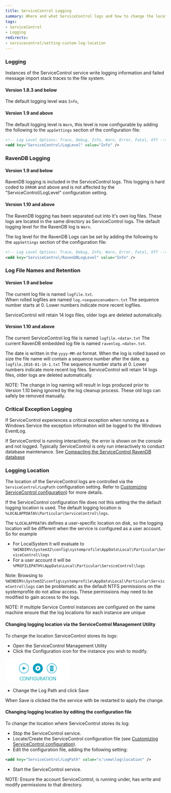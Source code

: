 ```yaml
---
title: ServiceControl Logging
summary: Where and what ServiceControl logs and how to change the location
tags:
- ServiceControl
- Logging
redirects:
- servicecontrol/setting-custom-log-location
---
```


### Logging

Instances of the ServiceControl service write logging information and failed message import stack traces to the file system.  


#### Version 1.8.3 and below 

The default logging level was `Info`, 

#### Version 1.9 and above

The default logging level is `Warn`, this level is now configurable by adding the following to the `appSettings` section of the  configuration file:

```xml
<!-- Log Level Options: Trace, Debug, Info, Warn, Error, Fatal, Off -->
<add key="ServiceControl/LogLevel" value="Info" /> 
```

### RavenDB Logging 

#### Version 1.9 and below

RavenDB logging is included in the ServiceControl logs.  This logging is hard coded to `ERROR` and above and is not affected by the "ServiceControl/LogLevel" configuration setting.

#### Version 1.10 and above

The RavenDB logging has been separated out into it's own log files.  These logs are located in the same directory as ServiceControl logs.  The default logging level for the RavenDB log is `Warn`.

The log level for the RavenDB Logs can be set by adding the following to the `appSettings` section of the configuration file:

```xml
<!-- Log Level Options: Trace, Debug, Info, Warn, Error, Fatal, Off -->
<add key="ServiceControl/RavenDBLogLevel" value="Info" /> 
```

### Log File Names and Retention

#### Version 1.9 and below 

The current log file is named `logfile.txt`.  
Whwn rolled logfiles are named `log.<sequencenumber>.txt`
The sequence number starts at 0.  Lower numbers indicate more recent logfiles.

ServiceControl will retain 14 logs files, older logs are deleted automatically.

#### Version 1.10 and above

The current ServiceControl log file is named `logfile.<data>.txt`
The current RavenDB embedded log file is named `ravenlog.<date>.txt`.
  

The date is written in the `yyyy-MM-dd` format.
When the log is rolled based on size the file name will contain a sequence number after the date. e.g `logfile.2016-01-16-1.txt`
The sequence number starts at 0.  Lower numbers indicate more recent log files. 
ServiceControl will retain 14 logs files, older logs are deleted automatically.

NOTE: The change in log naming will result in logs produced prior to Version 1.10 being ignored by the log cleanup process.  These old logs can safely be removed manually.  

### Critical Exception Logging

If ServiceControl experiences a critical exception when running as a Windows Service the exception information will be logged to the Windows EventLog.  

If ServiceControl is running interactively, the error is shown on the console and not logged. 
Typically ServiceControl is only run interactively to conduct database maintenance. See [Compacting the ServiceControl RavenDB database](db-compaction.md)


### Logging Location

The location of the ServiceControl logs are controlled via the `ServiceControl/LogPath` configuration setting. Refer to [Customizing ServiceControl configuration](creating-config-file.md)) for more details.

If the ServiceControl configuration file does not this setting the the default logging location is used.
The default logging location is `%LOCALAPPDATA%\Particular\ServiceControl\logs`.

The `%LOCALAPPDATA%` defines a user-specific location on disk, so the logging location will be different when the service is configured as a user account. So for example

 * For LocalSystem it will evaluate to `%WINDIR%\System32\config\systemprofile\AppData\Local\Particular\ServiceControl\logs`
 * For a user account it will be `%PROFILEPATH%\AppData\Local\Particular\ServiceControl\logs`

Note: Browsing to  `%WINDIR%\System32\config\systemprofile\AppData\Local\Particular\ServiceControl\logs` can be problematic
as the default NTFS permissions on the systemprofile do not allow access. These permissions may need to be modified to gain access to the logs.


NOTE: If multiple Service Control instances are configured on the same machine ensure that the log locations for each instance are unique


#### Changing logging location via the ServiceControl Management Utility

To change the location ServiceControl stores its logs:

 * Open the ServiceControl Management Utility
 * Click the Configuration icon  for the instance you wish to modify.

![](managementutil-configuration.png)

 * Change the Log Path and click Save

When Save is clicked the the service with be restarted to apply the change.


#### Changing logging location by editing the configuration file

To change the location where ServiceControl stores its log:

 * Stop the ServiceControl service.
 * Locate/Create the ServiceControl configuration file (see [Customizing ServiceControl configuration](creating-config-file.md)).
 * Edit the configuration file, adding the following setting:

```xml
<add key="ServiceControl/LogPath" value="x:\new\log\location" />
```
 * Start the ServiceControl service.

NOTE: Ensure the account ServiceControl, is running under, has write and modify permissions to that directory.